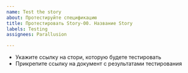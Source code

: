 ```yaml
---
name: Test the story
about: Протестируйте спецификацию
title: Протестировать Story-00. Название Story
labels: Testing
assignees: Parallusion

---
```


- Укажите ссылку на стори, которую будете тестировать
- Прикрепите ссылку на документ с результатами тестирования
